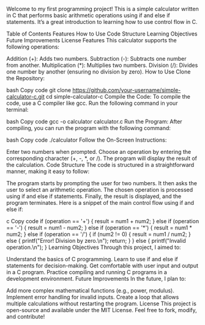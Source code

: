 Welcome to my first programming project! This is a simple calculator written in C that performs basic arithmetic operations using if and else if statements. It’s a great introduction to learning how to use control flow in C.

Table of Contents
Features
How to Use
Code Structure
Learning Objectives
Future Improvements
License
Features
This calculator supports the following operations:

Addition (+): Adds two numbers.
Subtraction (-): Subtracts one number from another.
Multiplication (*): Multiplies two numbers.
Division (/): Divides one number by another (ensuring no division by zero).
How to Use
Clone the Repository:

bash
Copy code
git clone https://github.com/your-username/simple-calculator-c.git
cd simple-calculator-c
Compile the Code: To compile the code, use a C compiler like gcc. Run the following command in your terminal:

bash
Copy code
gcc -o calculator calculator.c
Run the Program: After compiling, you can run the program with the following command:

bash
Copy code
./calculator
Follow the On-Screen Instructions:

Enter two numbers when prompted.
Choose an operation by entering the corresponding character (+, -, *, or /).
The program will display the result of the calculation.
Code Structure
The code is structured in a straightforward manner, making it easy to follow:

The program starts by prompting the user for two numbers.
It then asks the user to select an arithmetic operation.
The chosen operation is processed using if and else if statements.
Finally, the result is displayed, and the program terminates.
Here is a snippet of the main control flow using if and else if:

c
Copy code
if (operation == '+') {
    result = num1 + num2;
} else if (operation == '-') {
    result = num1 - num2;
} else if (operation == '*') {
    result = num1 * num2;
} else if (operation == '/') {
    if (num2 != 0) {
        result = num1 / num2;
    } else {
        printf("Error! Division by zero.\n");
        return;
    }
} else {
    printf("Invalid operation.\n");
}
Learning Objectives
Through this project, I aimed to:

Understand the basics of C programming.
Learn to use if and else if statements for decision-making.
Get comfortable with user input and output in a C program.
Practice compiling and running C programs in a development environment.
Future Improvements
In the future, I plan to:

Add more complex mathematical functions (e.g., power, modulus).
Implement error handling for invalid inputs.
Create a loop that allows multiple calculations without restarting the program.
License
This project is open-source and available under the MIT License. Feel free to fork, modify, and contribute!

